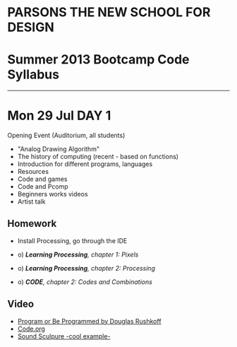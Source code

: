# PARSONS THE NEW SCHOOL FOR DESIGN
# Summer 2013 Bootcamp Code Syllabus
-------------------------------------------------------------------

# Mon 29 Jul DAY 1
Opening Event (Auditorium, all students) 

* "Analog Drawing Algorithm"
* The history of computing (recent - based on functions)
* Introduction for different programs, languages
* Resources
* Code and games
* Code and Pcomp 
* Beginners works videos
* Artist talk

## Homework

* Install Processing, go through the IDE

* o) ***Learning Processing**, chapter 1: Pixels* 
* o) ***Learning Processing**, chapter 2: Processing*

* o) ***CODE**, chapter 2: Codes and Combinations*


## Video
*	[Program or Be Programmed by Douglas Rushkoff](http://www.youtube.com/watch?feature=player_embedded&v=kgicuytCkoY)
*	[Code.org](http://www.code.org)
*	[Sound Sculpure -cool example- ](http://wearechopchop.com/%E2%80%9Cunnamed-soundsculpture%E2%80%9D/)